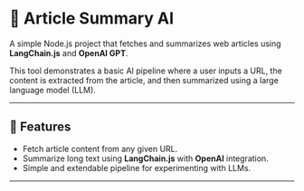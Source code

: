 # 📰 Article Summary AI

A simple Node.js project that fetches and summarizes web articles using **LangChain.js** and **OpenAI GPT**.

This tool demonstrates a basic AI pipeline where a user inputs a URL, the content is extracted from the article, and then summarized using a large language model (LLM).

---

## 🚀 Features
- Fetch article content from any given URL.
- Summarize long text using **LangChain.js** with **OpenAI** integration.
- Simple and extendable pipeline for experimenting with LLMs.

---